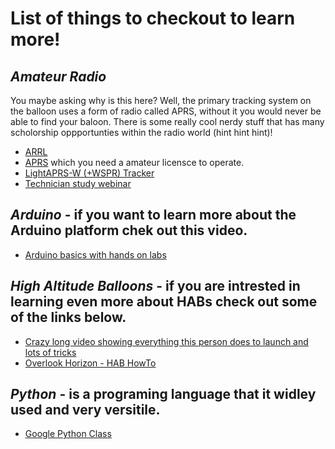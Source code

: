 # List of things to checkout to learn more!

## ***Amateur Radio***
You maybe asking why is this here? Well, the primary tracking system on the balloon uses a form of radio called APRS, without it you would never be able to find your baloon. There is some really cool nerdy stuff that has many scholorship oppportunties within the radio world (hint hint hint)!
- [ARRL](arrl.org)
- [APRS](http://aprs.org/) which you need a amateur licensce to operate.
- [LightAPRS-W (+WSPR) Tracker](http://qrp-labs.com/lightaprs-w.html)
- [Technician study webinar](https://youtu.be/0wwnOPaF1qI)

## ***Arduino*** - if you want to learn more about the Arduino platform chek out this video.
- [Arduino basics with hands on labs](https://youtu.be/fJWR7dBuc18)

## ***High Altitude Balloons*** - if you are intrested in learning even more about HABs check out some of the links below.
- [Crazy long video showing everything this person does to launch and lots of tricks](https://youtu.be/a42fEO0dZ0M)
- [Overlook Horizon - HAB HowTo](https://www.overlookhorizon.com/how-to-launch-weather-balloons/)

## ***Python*** - is  a programing language that it widley used and very versitile.
- [Google Python Class](https://developers.google.com/edu/python)

